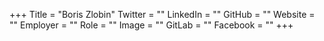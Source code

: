 +++
Title = "Boris Zlobin"
Twitter = ""
LinkedIn = ""
GitHub = ""
Website = ""
Employer = ""
Role = ""
Image = ""
GitLab = ""
Facebook = ""
+++
